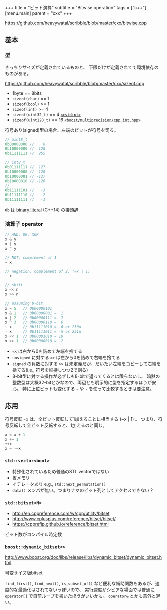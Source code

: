 +++
title = "ビット演算"
subtitle = "Bitwise operation"
tags = ["c++"]
[menu.main]
  parent = "cxx"
+++

https://github.com/heavywatal/scribble/blob/master/cxx/bitwise.cpp

## 基本

### 型

きっちりサイズが定義されているものと、
下限だけが定義されてて環境依存のものがある。

https://github.com/heavywatal/scribble/blob/master/cxx/sizeof.cpp

- 1byte == 8bits
- `sizeof(char)` == 1
- `sizeof(bool)` >= 1
- `sizeof(int)` >= 4
- `sizeof(uint32_t)` == 4
  [`<cstdint>`](http://en.cppreference.com/w/cpp/header/cstdint)
- `sizeof(uint128_t)` == 16
  [`<boost/multiprecision/cpp_int.hpp>`](https://boostjp.github.io/tips/multiprec-int.html)

符号あり(signed)型の場合、左端のビットが符号を司る。

```c++
// uint8_t
0b00000000 //    0
0b10000000 //  128
0b11111111 //  255

// int8_t
0b01111111 //  127
0b10000000 // -128
0b10000001 // -127
0b10000010 // -126
//
0b11111101 //   -3
0b11111110 //   -2
0b11111111 //   -1
```

`0b` は
[binary literal](http://en.cppreference.com/w/cpp/language/integer_literal)
(C++14) の接頭辞

### 演算子 operator

```c++
// AND, OR, XOR
x & y
x | y
x ^ y

// NOT, complement of 1
~ x

// negation, complement of 2, (~x | 1)
- x

// shift
x << n
x >> n
```

```c++
// assuming 8-bit
x = 5   // 0b00000101
x & 1   // 0b00000001 =  1
x | 2   // 0b00000111 =  7
x ^ 3   // 0b00000110 =  6
~ x     // 0b11111010 = -6 or 250u
- x     // 0b11111011 = -5 or 251u
x << 1  // 0b00001010 = 10
x >> 1  // 0b00000010 =  2
```

- `<<` は右から0を詰めて左端を捨てる
- `unsigned` に対する `>>` は左から0を詰めて右端を捨てる
- `signed` の負数に対する `>>` は未定義だが、だいたい左端をコピーして右端を捨てる(i.e., 符号を維持しつつ2で割る)
- 8-bit型に対する操作が必ずしも8-bitで返ってくるとは限らないし、
  暗黙の整数型は大概32-bitとかなので、両辺とも明示的に型を指定するほうが安心。
  特に上位ビットも変化する `~` や `-` を使って比較するときは要注意。


## 応用

符号反転 `-x` は、全ビット反転して1加えることに相当する (~x | 1) 。
つまり、符号反転して全ビット反転すると、1加えるのと同じ。

```c++
x = x + 1
x += 1
++x
x = -~x
```

### `std::vector<bool>`

- 特殊化されているため普通のSTL vectorではない
- 省メモリ
- イテレータあり e.g., `std::next_permutation()`
- `data()` メンバが無い。つまりナマのビット列としてアクセスできない？


### `std::bitset<N>`

- http://en.cppreference.com/w/cpp/utility/bitset
- http://www.cplusplus.com/reference/bitset/bitset/
- https://cpprefjp.github.io/reference/bitset.html

ビット数がコンパイル時定数


### `boost::dynamic_bitset<>`

http://www.boost.org/doc/libs/release/libs/dynamic_bitset/dynamic_bitset.html

可変サイズ版bitset

`find_first()`, `find_next()`, `is_subset_of()`
など便利な補助関数もあるが、速度的な最適化はされてないっぽいので、
実行速度がシビアな場面では普通に `operator[]` で自前ループを書いたほうがいいかも。
`operator&` とかも意外と遅い。

